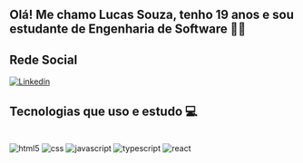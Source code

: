 
## Olá! Me chamo Lucas Souza, tenho 19 anos e sou estudante de Engenharia de Software 👋🏼

## Rede Social


[![Linkedin](https://img.shields.io/badge/LinkedIn-0077B5?style=for-the-badge&logo=linkedin&logoColor=white)](www.linkedin.com/in/oliveira-lucaas)

## Tecnologias que uso e estudo 💻

<div style="display: inline_block"><br/>
 <img align="center" alt= "html5" src="https://img.shields.io/badge/HTML5-E34F26?style=for-the-badge&logo=html5&logoColor=white"/>
 <img align="center" alt= "css" src="https://img.shields.io/badge/CSS3-1572B6?style=for-the-badge&logo=css3&logoColor=white"/>
 <img align="center" alt= "javascript" src="https://img.shields.io/badge/JavaScript-F7DF1E?style=for-the-badge&logo=javascript&logoColor=black"/>
 <img align="center" alt= "typescript" src="https://img.shields.io/badge/TypeScript-007ACC?style=for-the-badge&logo=typescript&logoColor=white"/>
 <img align="center" alt= "react" src="https://img.shields.io/badge/React-20232A?style=for-the-badge&logo=react&logoColor=61DAFB"/>
</div>
